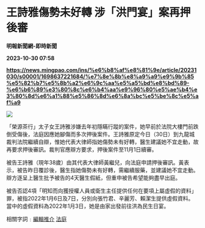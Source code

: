 # 王詩雅傷勢未好轉 涉「洪門宴」案再押後審
**明報新聞網-即時新聞**

**2023-10-30 07:58**

**https://news.mingpao.com/ins/%e6%b8%af%e8%81%9e/article/20231030/s00001/1698637221684/%e7%8e%8b%e8%a9%a9%e9%9b%85%e5%82%b7%e5%8b%a2%e6%9c%aa%e5%a5%bd%e8%bd%89-%e6%b6%89%e3%80%8c%e6%b4%aa%e9%96%80%e5%ae%b4%e3%80%8d%e6%a1%88%e5%86%8d%e6%8a%bc%e5%be%8c%e5%af%a9**

![](https://fs.mingpao.com/ins/20231030/s00001/f2aa2ac69c7e01fe83cd9452df5f92f4.jpg)

「榮源茶行」太子女王詩雅涉嫌去年初隱瞞行蹤的案件，她早前於法院大樓門前跌倒受傷後，法庭因應她腳傷而多次押後案件。王詩雅原定今日（30日）到九龍城裁判法院繼續自辯，惟她代表大律師指她傷勢未有好轉，醫生建議她不宜走動，故再要求押後審訊。裁判官應辯方要求，押後案件至11月1日續審。

被告王詩雅（現年38歲）由其代表大律師黃繼兒，向法庭申請押後審訊。黃表示，被告昨日覆診後，醫生指她傷勢未有好轉，需繼續服藥，並建議她不宜走動。辯方逐呈上醫生批予被告的4天醫生假紙，但重申被告希望能夠盡早出庭。

被告否認4項「明知而向獲授權人員或衛生主任提供任何在要項上屬虛假的資料」罪，被指2022年1月6日及7日，分別向張竹君、辛麗芳、賴潔生提供虛假資料。當中的虛假資料為2022年1月3日，她是由家出發前往洪為民生日宴。

相關字詞﹕[編輯推介](https://news.mingpao.com/ins/%e6%b8%af%e8%81%9e/article/20231030/s00001/php/search2.php?pnssection=all&inssection=all&searchtype=A&keywords=%E7%B7%A8%E8%BC%AF%E6%8E%A8%E4%BB%8B) [法庭](https://news.mingpao.com/ins/%e6%b8%af%e8%81%9e/article/20231030/s00001/php/search2.php?pnssection=all&inssection=all&searchtype=A&keywords=%E6%B3%95%E5%BA%AD)